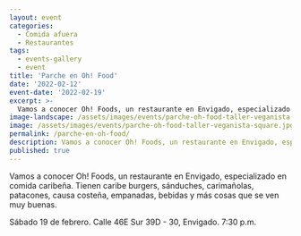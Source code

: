 ```yaml
---
layout: event
categories:
  - Comida afuera
  - Restaurantes
tags:
  - events-gallery
  - event
title: 'Parche en Oh! Food'
date: '2022-02-12'
event-date: '2022-02-19'
excerpt: >-
  Vamos a conocer Oh! Foods, un restaurante en Envigado, especializado en comida caribeña. Tienen caribe burgers, sánduches, carimañolas, patacones, causa costeña, empanadas, bebidas y más cosas que se ven muy buenas.
image-landscape: /assets/images/events/parche-oh-food-taller-veganista.jpg
image: /assets/images/events/parche-oh-food-taller-veganista-square.jpg
permalink: /parche-en-oh-food/
description: Vamos a conocer Oh! Foods, un restaurante en Envigado, especializado en comida caribeña. Tienen caribe burgers, sánduches, carimañolas, patacones, causa costeña, empanadas, bebidas y más cosas que se ven muy buenas.
published: true
---
```


Vamos a conocer Oh! Foods, un restaurante en Envigado, especializado en comida caribeña. Tienen caribe burgers, sánduches, carimañolas, patacones, causa costeña, empanadas, bebidas y más cosas que se ven muy buenas.

Sábado 19 de febrero. Calle 46E Sur 39D - 30, Envigado. 7:30 p.m.
